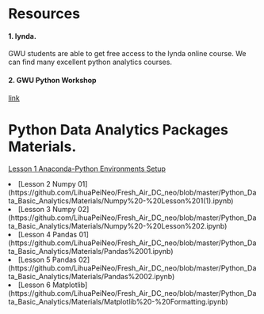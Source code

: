 
# Resources

#### 1. lynda.
GWU students are able to get free access to the lynda online course. We can find many excellent python analytics courses. 

#### 2. GWU Python Workshop
[link](https://library.gwu.edu/python-workshop-setup)


# Python Data Analytics Packages Materials.

[Lesson 1 Anaconda-Python Environments Setup](https://github.com/LihuaPeiNeo/Fresh_Air_DC_neo/blob/master/Python_Data_Basic_Analytics/Materials/Lesson%2001%20-%20Python%20Environments-converted.pdf)
<li> [Lesson 2 Numpy 01](https://github.com/LihuaPeiNeo/Fresh_Air_DC_neo/blob/master/Python_Data_Basic_Analytics/Materials/Numpy%20-%20Lesson%201(1).ipynb)</li>
<li> [Lesson 3 Numpy 02](https://github.com/LihuaPeiNeo/Fresh_Air_DC_neo/blob/master/Python_Data_Basic_Analytics/Materials/Numpy%20-%20Lesson%202.ipynb)</li>
<li> [Lesson 4 Pandas 01](https://github.com/LihuaPeiNeo/Fresh_Air_DC_neo/blob/master/Python_Data_Basic_Analytics/Materials/Pandas%2001.ipynb)</li>
<li> [Lesson 5 Pandas 02](https://github.com/LihuaPeiNeo/Fresh_Air_DC_neo/blob/master/Python_Data_Basic_Analytics/Materials/Pandas%2002.ipynb)</li>
<li> [Lesson 6 Matplotlib](https://github.com/LihuaPeiNeo/Fresh_Air_DC_neo/blob/master/Python_Data_Basic_Analytics/Materials/Matplotlib%20-%20Formatting.ipynb)</li>
